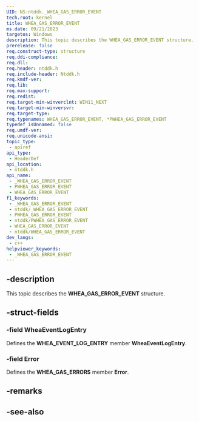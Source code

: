 ```yaml
---
UID: NS:ntddk._WHEA_GAS_ERROR_EVENT
tech.root: kernel
title: WHEA_GAS_ERROR_EVENT
ms.date: 09/21/2023
targetos: Windows
description: This topic describes the WHEA_GAS_ERROR_EVENT structure.
prerelease: false
req.construct-type: structure
req.ddi-compliance: 
req.dll: 
req.header: ntddk.h
req.include-header: Ntddk.h
req.kmdf-ver: 
req.lib: 
req.max-support: 
req.redist: 
req.target-min-winverclnt: WIN11_NEXT
req.target-min-winversvr: 
req.target-type: 
req.typenames: WHEA_GAS_ERROR_EVENT, *PWHEA_GAS_ERROR_EVENT
typedef_isUnnamed: false
req.umdf-ver: 
req.unicode-ansi: 
topic_type:
 - apiref
api_type:
 - HeaderDef
api_location:
 - ntddk.h
api_name:
 - _WHEA_GAS_ERROR_EVENT
 - PWHEA_GAS_ERROR_EVENT
 - WHEA_GAS_ERROR_EVENT
f1_keywords:
 - _WHEA_GAS_ERROR_EVENT
 - ntddk/_WHEA_GAS_ERROR_EVENT
 - PWHEA_GAS_ERROR_EVENT
 - ntddk/PWHEA_GAS_ERROR_EVENT
 - WHEA_GAS_ERROR_EVENT
 - ntddk/WHEA_GAS_ERROR_EVENT
dev_langs:
 - c++
helpviewer_keywords:
 - _WHEA_GAS_ERROR_EVENT
---
```


## -description

This topic describes the **WHEA_GAS_ERROR_EVENT** structure.

## -struct-fields

### -field WheaEventLogEntry

Defines the **WHEA_EVENT_LOG_ENTRY** member **WheaEventLogEntry**.

### -field Error

Defines the **WHEA_GAS_ERRORS** member **Error**.

## -remarks

## -see-also
